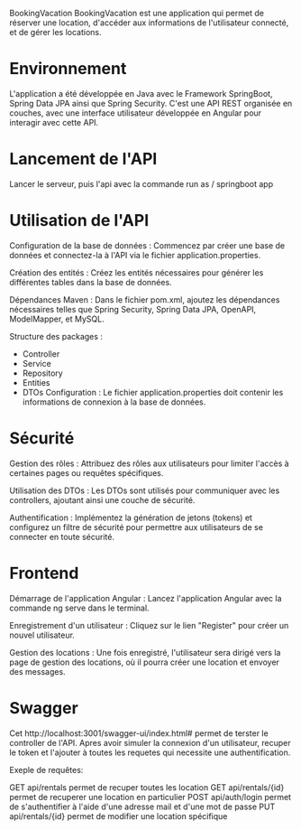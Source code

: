 BookingVacation
BookingVacation est une application qui permet de réserver une location, d'accéder aux informations de l'utilisateur connecté, et de gérer les locations.

# Environnement
L'application a été développée en Java avec le Framework SpringBoot, Spring Data JPA ainsi que Spring Security.
C'est une API REST organisée en couches, avec une interface utilisateur développée en Angular pour interagir avec cette API.

# Lancement de l'API

Lancer le serveur, puis l'api avec la commande run as / springboot app

# Utilisation de l'API
Configuration de la base de données :
Commencez par créer une base de données et connectez-la à l'API via le fichier application.properties.

Création des entités :
Créez les entités nécessaires pour générer les différentes tables dans la base de données.

Dépendances Maven :
Dans le fichier pom.xml, ajoutez les dépendances nécessaires telles que Spring Security, Spring Data JPA, OpenAPI, ModelMapper, et MySQL.

Structure des packages :

* Controller
* Service
* Repository
* Entities
* DTOs
Configuration :
Le fichier application.properties doit contenir les informations de connexion à la base de données.

# Sécurité
Gestion des rôles :
Attribuez des rôles aux utilisateurs pour limiter l'accès à certaines pages ou requêtes spécifiques.

Utilisation des DTOs :
Les DTOs sont utilisés pour communiquer avec les controllers, ajoutant ainsi une couche de sécurité.

Authentification :
Implémentez la génération de jetons (tokens) et configurez un filtre de sécurité pour permettre aux utilisateurs de se connecter en toute sécurité.

# Frontend
Démarrage de l'application Angular :
Lancez l'application Angular avec la commande ng serve dans le terminal.

Enregistrement d'un utilisateur :
Cliquez sur le lien "Register" pour créer un nouvel utilisateur.

Gestion des locations :
Une fois enregistré, l'utilisateur sera dirigé vers la page de gestion des locations, où il pourra créer une location et envoyer des messages.

# Swagger
Cet http://localhost:3001/swagger-ui/index.html# permet de terster le controller de l'API.
Apres avoir simuler la connexion d'un utilisateur, recuper le token et l'ajouter à toutes les requetes qui necessite une authentification.

Exeple de requêtes:

GET api/rentals permet de recuper toutes les location
GET api/rentals/{id} permet de recuperer une location en particulier
POST api/auth/login permet de s'authentifier à l'aide d'une adresse mail et d'une mot de passe
PUT api/rentals/{id} permet de modifier une location spécifique

